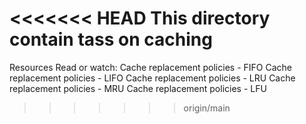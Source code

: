<<<<<<< HEAD
This directory  contain tass on caching
=======
Resources
Read or watch:
Cache replacement policies - FIFO Cache replacement policies - LIFO Cache replacement policies - LRU Cache replacement policies - MRU Cache replacement policies - LFU
>>>>>>> origin/main
